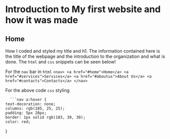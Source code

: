 # Introduction to My first website and how it was made

## Home 
How I coded and styled my title and h1.  The information contained here is the title of the webpage and the introduction to the organization and what is done.
The `html` and `css` snippets can be seen below!


For the `nav` bar in `html`
      ```<nav>
            <a href="#home">Home</a>
            <a href="#services">Services</a>
            <a href="#aboutus">About Us</a>
            <a href="#contacts">Contacts</a>
        </nav>```
        
For the above code `css` styling

      ```nav a:hover {
    text-decoration: none;
    columns: rgb(185, 25, 25);
    padding: 5px 20px;
    border: 1px solid rgb(183, 30, 30);
    color: red;
}
```




